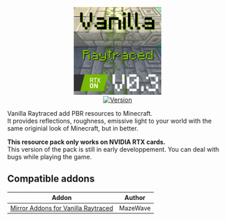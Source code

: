 <p align="center">
  <img alt="Vanilla Raytraced" src="https://github.com/MazeWave/Vanilla-Raytraced/raw/master/Vanilla%20Raytraced/pack_icon.png" width="200">
  <br>
  <a href="https://github.com/MazeWave/Vanilla-Raytraced/releases">
    <img src="https://img.shields.io/github/tag/MazeWave/Vanilla-Raytraced.svg?label=version&style=flat" alt="Version">
  </a>
</p>

Vanilla Raytraced add PBR resources to Minecraft.  
It provides reflections, roughness, emissive light to your world with the same originial look of Minecraft, but in better.  

**This resource pack only works on NVIDIA RTX cards.**  
This version of the pack is still in early developpement. You can deal with bugs while playing the game.

## Compatible addons
|                                                Addon                                               |  Author  |
|:--------------------------------------------------------------------------------------------------:|:--------:|
| [Mirror Addons for Vanilla Raytraced](https://github.com/MazeWave/Vanilla-Raytraced-Addons-Mirror) | MazeWave |
